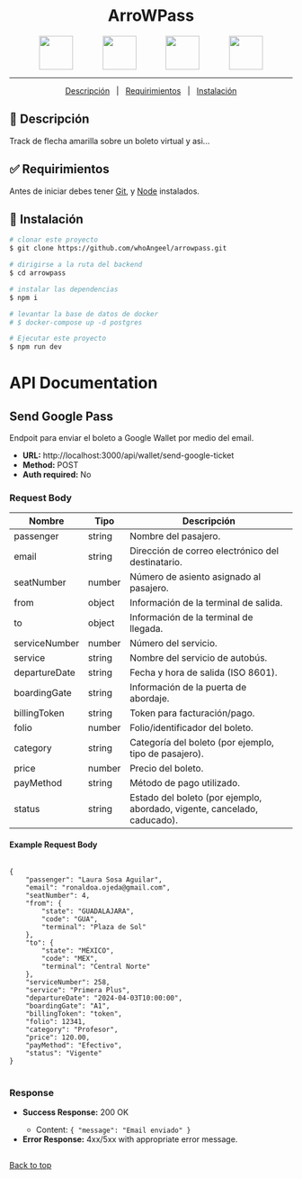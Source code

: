 <div align="center" id="top"> 
  <!-- <img src="/src/assets/SL.png" alt="{{app_name}}" width="80"/> -->

  <!-- &#xa0; -->

  <!-- <a href="https://{{app_url}}.netlify.app">Demo</a> -->
</div>

<h1 align="center">ArroWPass</h1>

<p align="center" style="display:flex; justify-content:space-evenly;">
  <img width="60"  src="https://cdn.jsdelivr.net/gh/devicons/devicon/icons/express/express-original.svg" />
  <img width="60" src="https://cdn.jsdelivr.net/gh/devicons/devicon/icons/nodejs/nodejs-original.svg" />
<img width="60" src="https://cdn.jsdelivr.net/gh/devicons/devicon/icons/javascript/javascript-original.svg" />
<img width="60" src="https://cdn.jsdelivr.net/gh/devicons/devicon@latest/icons/react/react-original.svg" />

 <!-- <img width="60" src="https://cdn.jsdelivr.net/gh/devicons/devicon/icons/postgresql/postgresql-original.svg" />
 <img width="60" src="https://cdn.jsdelivr.net/gh/devicons/devicon/icons/sequelize/sequelize-original.svg" />
<img width="60" src="https://cdn.jsdelivr.net/gh/devicons/devicon/icons/docker/docker-original.svg"/> -->

</p>

<hr>

<p align="center">
  <a href="#descripción">Descripción</a> &#xa0; | &#xa0; 
  <a href="#Requirimientos">Requirimientos</a> &#xa0; | &#xa0; 
  <a href="#Instalación">Instalación</a> 
</p>

## :dart: Descripción

Track de flecha amarilla sobre un boleto virtual y asi...

## :white_check_mark: Requirimientos

Antes de iniciar debes tener [Git](https://git-scm.com), y [Node](https://nodejs.org/en/) instalados.

## :checkered_flag: Instalación

```bash
# clonar este proyecto
$ git clone https://github.com/whoAngeel/arrowpass.git

# dirigirse a la ruta del backend
$ cd arrowpass

# instalar las dependencias
$ npm i

# levantar la base de datos de docker
# $ docker-compose up -d postgres

# Ejecutar este proyecto
$ npm run dev

```

<h1>API Documentation</h1>

<h2>Send Google Pass</h2>

<p>Endpoit para enviar el boleto a Google Wallet por medio del email.</p>

<ul>
    <li><strong>URL:</strong> http://localhost:3000/api/wallet/send-google-ticket</li>
    <li><strong>Method:</strong> POST</li>
    <li><strong>Auth required:</strong> No</li>
</ul>

<h3>Request Body</h3>

<table>
    <thead>
        <tr>
            <th>Nombre</th>
            <th>Tipo</th>
            <th>Descripción</th>
        </tr>
    </thead>
    <tbody>
        <tr>
            <td>passenger</td>
            <td>string</td>
            <td>Nombre del pasajero.</td>
        </tr>
        <tr>
            <td>email</td>
            <td>string</td>
            <td>Dirección de correo electrónico del destinatario.</td>
        </tr>
        <tr>
            <td>seatNumber</td>
            <td>number</td>
            <td>Número de asiento asignado al pasajero.</td>
        </tr>
        <tr>
            <td>from</td>
            <td>object</td>
            <td>Información de la terminal de salida.</td>
        </tr>
        <tr>
            <td>to</td>
            <td>object</td>
            <td>Información de la terminal de llegada.</td>
        </tr>
        <tr>
            <td>serviceNumber</td>
            <td>number</td>
            <td>Número del servicio.</td>
        </tr>
        <tr>
            <td>service</td>
            <td>string</td>
            <td>Nombre del servicio de autobús.</td>
        </tr>
        <tr>
            <td>departureDate</td>
            <td>string</td>
            <td>Fecha y hora de salida (ISO 8601).</td>
        </tr>
        <tr>
            <td>boardingGate</td>
            <td>string</td>
            <td>Información de la puerta de abordaje.</td>
        </tr>
        <tr>
            <td>billingToken</td>
            <td>string</td>
            <td>Token para facturación/pago.</td>
        </tr>
        <tr>
            <td>folio</td>
            <td>number</td>
            <td>Folio/identificador del boleto.</td>
        </tr>
        <tr>
    <td>category</td>
    <td>string</td>
    <td>Categoría del boleto (por ejemplo, tipo de pasajero).</td>
</tr>
    <tr>
        <td>price</td>
        <td>number</td>
        <td>Precio del boleto.</td>
    </tr>
    <tr>
        <td>payMethod</td>
        <td>string</td>
        <td>Método de pago utilizado.</td>
    </tr>
    <tr>
        <td>status</td>
        <td>string</td>
        <td>Estado del boleto (por ejemplo, abordado, vigente, cancelado, caducado).</td>
    </tr>

</table>

<h4>Example Request Body</h4>

<pre>
<code>
{
    "passenger": "Laura Sosa Aguilar",
    "email": "ronaldoa.ojeda@gmail.com",
    "seatNumber": 4,
    "from": {
        "state": "GUADALAJARA",
        "code": "GUA",
        "terminal": "Plaza de Sol"
    },
    "to": {
        "state": "MÉXICO",
        "code": "MEX",
        "terminal": "Central Norte"
    },
    "serviceNumber": 258,
    "service": "Primera Plus",
    "departureDate": "2024-04-03T10:00:00",
    "boardingGate": "A1",
    "billingToken": "token",
    "folio": 12341,
    "category": "Profesor",
    "price": 120.00,
    "payMethod": "Efectivo",
    "status": "Vigente"
}
</code>
</pre>

<h3>Response</h3>

<ul>
    <li><strong>Success Response:</strong> 200 OK</li>
    <ul>
        <li>Content: <code>{ "message": "Email enviado" }</code></li>
    </ul>
    <li><strong>Error Response:</strong> 4xx/5xx with appropriate error message.</li>
</ul>

##

<a href="#top">Back to top</a>
